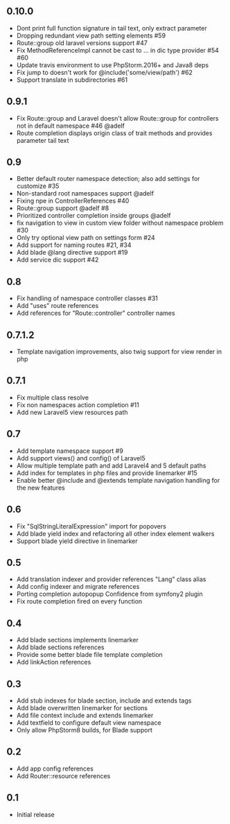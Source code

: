 ## 0.10.0
- Dont print full function signature in tail text, only extract parameter
- Dropping redundant view path setting elements #59
- Route::group old laravel versions support #47
- Fix MethodReferenceImpl cannot be cast to ... in dic type provider #54 #60
- Update travis environment to use PhpStorm.2016+ and Java8 deps
- Fix jump to doesn't work for @include('some/view/path') #62
- Support translate in subdirectories #61

## 0.9.1
- Fix Route::group and Laravel doesn't allow Route::group for controllers not in default namespace #46 @adelf
- Route completion displays origin class of trait methods and provides parameter tail text

## 0.9
- Better default router namespace detection; also add settings for customize #35
- Non-standard root namespaces support @adelf
- Fixing npe in ControllerReferences #40
- Route::group support @adelf #8
- Prioritized controller completion inside groups @adelf
- fix navigation to view in custom view folder without namespace problem #30
- Only try optional view path on settings form #24
- Add support for naming routes #21, #34
- Add blade @lang directive support #19
- Add service dic support #42

## 0.8
- Fix handling of namespace controller classes #31
- Add "uses" route references
- Add references for "Route::controller" controller names

## 0.7.1.2
- Template navigation improvements, also twig support for view render in php

## 0.7.1
- Fix multiple class resolve
- Fix non namespaces action completion #11
- Add new Laravel5 view resources path

## 0.7
- Add template namespace support #9
- Add support views() and config() of Laravel5
- Allow multiple template path and add Laravel4 and 5 default paths
- Add index for templates in php files and provide linemarker #15
- Enable better @include and @extends template navigation handling for the new features

## 0.6
- Fix "SqlStringLiteralExpression" import for popovers
- Add blade yield index and refactoring all other index element walkers
- Support blade yield directive in linemarker

## 0.5
- Add translation indexer and provider references "Lang" class alias
- Add config indexer and migrate references
- Porting completion autopopup Confidence from symfony2 plugin
- Fix route completion fired on every function

## 0.4
- Add blade sections implements linemarker
- Add blade sections references
- Provide some better blade file template completion
- Add linkAction references

## 0.3
- Add stub indexes for blade section, include and extends tags
- Add blade overwritten linemarker for sections
- Add file context include and extends linemarker
- Add textfield to configure default view namespace
- Only allow PhpStorm8 builds, for Blade support

## 0.2
- Add app config references
- Add Router::resource references

## 0.1
- Initial release
